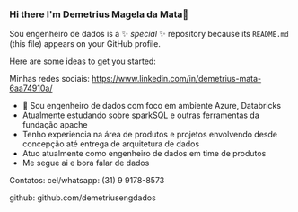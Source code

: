 ### Hi there  I'm Demetrius Magela da Mata👋

Sou engenheiro de dados is a ✨ _special_ ✨ repository because its `README.md` (this file) appears on your GitHub profile.

Here are some ideas to get you started:

Minhas redes sociais:
https://www.linkedin.com/in/demetrius-mata-6aa74910a/ 
- 🔭 Sou engenheiro de dados com foco em ambiente Azure, Databricks
- Atualmente estudando sobre sparkSQL e outras ferramentas da fundação apache 
- Tenho experiencia na área de produtos e projetos envolvendo desde concepção até entrega de arquitetura de dados
- Atuo atualmente como engenheiro de dados em time de produtos
- Me segue ai e bora falar de dados 

Contatos:
cel/whatsapp: (31) 9 9178-8573

github: github.com/demetriusengdados
